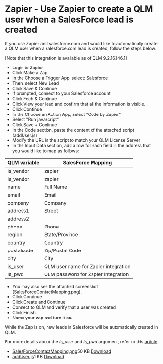 # Zapier - Use Zapier to create a QLM user when a SalesForce lead is created

If you use Zapier and salesforce.com and would like to automatically create a QLM user when a salesforce.com lead is created, follow the steps below:

&#x20;\[Note that this integration is available as of QLM 9.2.16346.1]

* Login to Zapier
* Click Make a Zap
* In the Choose a Trigger App, select: Salesforce
* Then, select New Lead
* Click Save & Continue
* If prompted, connect to your Salesforce account
* Click Fech & Continue
* Click View your lead and confirm that all the information is visible.
* Click Continue
* In the Choose an Action App, select "Code by Zapier"
* Select "Run javascript"
* Click Save + Continue
* In the Code section, paste the content of the attached script (addUser.js)
* Modify the URL in the script to match your QLM License Server
* In the Input Data section, add a row for each field in the address that you would like to map as follows:

| **QLM variable** | **SalesForce Mapping**               |
| ---------------- | ------------------------------------ |
| is\_vendor       | zapier                               |
| is\_vendor       | zapier                               |
| name             | Full Name                            |
| email            | Email                                |
| company          | Company                              |
| address1         | Street                               |
| address2         |                                      |
| phone            | Phone                                |
| region           | State/Province                       |
| country          | Country                              |
| postalcode       | Zip/Postal Code                      |
| city             | City                                 |
| is\_user         | QLM user name for Zapier integration |
| is\_pwd          | QLM password for Zapier integration  |

* You may also see the attached screenshot (SalesForceContactMapping.png).
* Click Continue
* Click Create and Continue
* Connect to QLM and verify that a user was created
* Click Finish
* Name your zap and turn it on.

While the Zap is on, new leads in Salesforce will be automatically created in QLM.

For more details about the _is\_user_ and _is\_pwd_ argument, refer to this [article](https://support.soraco.co/hc/en-us/articles/201702694-How-to-define-the-user-password-associated-to-an-eCommerce-provider).

&#x20;

* [SalesForceContactMapping.png](https://support.soraco.co/hc/en-us/article\_attachments/212022226)50 KB [Download](https://support.soraco.co/hc/en-us/article\_attachments/212022226)
* [addUser.js](https://support.soraco.co/hc/en-us/article\_attachments/211795803)1 KB [Download](https://support.soraco.co/hc/en-us/article\_attachments/211795803)
